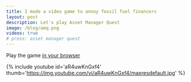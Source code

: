 ```yaml
---
title: I made a video game to annoy fossil fuel financers
layout: post
description: Let's play Asset Manager Quest
image: /blog/amq.png
videos: true
# press: asset manager quest
---
```


Play the game [in your browser](https://assetmanager.quest)

{% include youtube id='aR4uwKnGxf4' thumb='https://img.youtube.com/vi/aR4uwKnGxf4/maxresdefault.jpg' %}